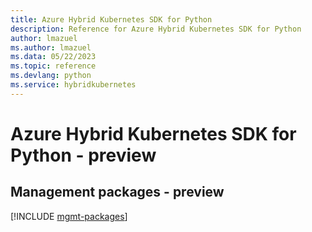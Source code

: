 ```yaml
---
title: Azure Hybrid Kubernetes SDK for Python
description: Reference for Azure Hybrid Kubernetes SDK for Python
author: lmazuel
ms.author: lmazuel
ms.data: 05/22/2023
ms.topic: reference
ms.devlang: python
ms.service: hybridkubernetes
---
```

# Azure Hybrid Kubernetes SDK for Python - preview

## Management packages - preview
[!INCLUDE [mgmt-packages](hybrid-kubernetes-mgmt-index.md)]